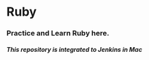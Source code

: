# Ruby

<h3>Practice and Learn Ruby here.</h3>
<h5>This repository is integrated to Jenkins in Mac</h5>
